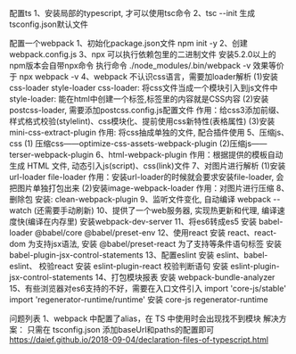 配置ts
1、安装局部的typescript, 才可以使用tsc命令
2、tsc --init 生成tsconfig.json默认文件

配置一个webpack
1、初始化package.json文件
    npm init -y
2、创建webpack.config.js
3、npx 可以执行依赖包里的二进制文件
    安装5.2.0以上的npm版本会自带npx命令
    执行命令 ./node_modules/.bin/webpack -v 效果等价于 npx webpack -v
4、webpack 不认识css语言，需要加loader解析
    (1)安装css-loader style-loader
    css-loader: 将css文件当成一个模块引入到js文件中
    style-loader: 能在html中创建一个<style></style>标签,标签里的内容就是CSS内容
    (2)安装postcss-loader, 需要添加postcss.config.js配置文件
    作用：给css3添加前缀、样式格式校验(stylelint)、css模块化、提前使用css新特性(表格属性)
    (3)安装mini-css-extract-plugin
    作用: 将css抽成单独的文件, 配合插件使用
5、压缩js、css
    (1) 压缩css——optimize-css-assets-webpack-plugin
    (2)压缩js——terser-webpack-plugin
6、html-webpack-plugin
    作用：根据提供的模板自动生成 HTML 文件, 动态引入js(script)、css(link)文件
7、对图片进行解析
    (1)安装url-loader file-loader
    作用：安装url-loader的时候就会要求安装file-loader, 会把图片单独打包出来
    (2)安装image-webpack-loader
    作用：对图片进行压缩
8、删除包
    安装: clean-webpack-plugin
9、监听文件变化, 自动编译
    webpack --watch (还需要手动刷新)
10、提供了一个web服务器, 实现热更新和代理, 编译速度快(编译在内存里)
    安装webpack-dev-server
11、将es6转成es5
    安装 babel-loader @babel/core @babel/preset-env
12、使用react
    安装 react、react-dom
    为支持jsx语法, 安装 @babel/preset-react
    为了支持<If>等条件语句标签 安装 babel-plugin-jsx-control-statements
13、配置eslint
    安装 eslint、babel-eslint、
    校验react 安装 eslint-plugin-react
    校验判断语句 安装 eslint-plugin-jsx-control-statements
14、打包模块报表
    安装 webpack-bundle-analyzer
15、有些浏览器对es6支持的不好，需要在入口文件引入
    import 'core-js/stable'
    import 'regenerator-runtime/runtime'
    安装 core-js regenerator-runtime

问题列表
1、webpack 中配置了alias，在 TS 中使用时会出现找不到模块
    解决方案：
    只需在 tsconfig.json 添加baseUrl和paths的配置即可
    https://daief.github.io/2018-09-04/declaration-files-of-typescript.html